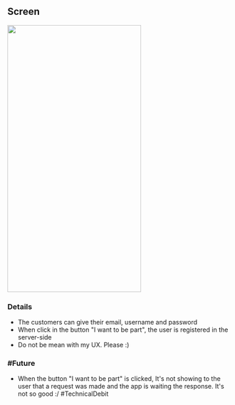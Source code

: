 ## Screen
<img src="https://user-images.githubusercontent.com/38296002/164984476-fe975619-1f97-44a6-a400-e08a7e2f8f8d.png"
 width="300" height="600"/>


### Details
- The customers can give their email, username and password
- When click in the button "I want to be part", the user is registered in the server-side
- Do not be mean with my UX. Please :)

### #Future 
- When the button "I want to be part" is clicked, It's not showing to the user that a request was made and the app is waiting the response. It's not so good :/ #TechnicalDebit 